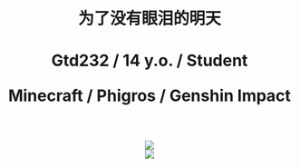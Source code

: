 <div align="center">
  <h1>为了没有眼泪的明天<h1>
  <p>Gtd232 / 14 y.o. / Student</p>
  <p>Minecraft / Phigros / Genshin Impact</p>
  <br>
  <img src="https://github.com/Gtd232/Gtd232/assets/79702405/8ab0a62d-d58c-46ed-bb18-06ce7b59ae86"><br>    
  <img src="https://raw.githubusercontent.com/Gtd232/Gtd232/main/github-metrics.svg"><br>
</div>
